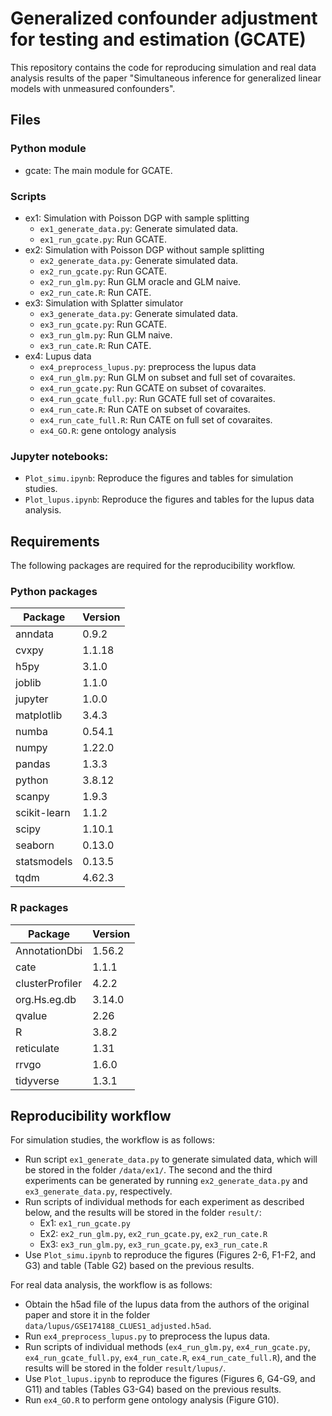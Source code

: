 # Generalized confounder adjustment for testing and estimation (GCATE)

This repository contains the code for reproducing simulation and real data analysis results of the paper "Simultaneous inference for generalized linear models with unmeasured confounders".


## Files


### Python module

- gcate: The main module for GCATE.

### Scripts

- ex1: Simulation with Poisson DGP with sample splitting
    - `ex1_generate_data.py`: Generate simulated data.
    - `ex1_run_gcate.py`: Run GCATE.
- ex2: Simulation with Poisson DGP without sample splitting
    - `ex2_generate_data.py`: Generate simulated data.
    - `ex2_run_gcate.py`: Run GCATE.
    - `ex2_run_glm.py`: Run GLM oracle and GLM naive.
    - `ex2_run_cate.R`: Run CATE.
- ex3: Simulation with Splatter simulator
    - `ex3_generate_data.py`: Generate simulated data.
    - `ex3_run_gcate.py`: Run GCATE.
    - `ex3_run_glm.py`: Run GLM naive.
    - `ex3_run_cate.R`: Run CATE.
- ex4: Lupus data
    - `ex4_preprocess_lupus.py`: preprocess the lupus data    
    - `ex4_run_glm.py`: Run GLM on subset and full set of covaraites.
    - `ex4_run_gcate.py`: Run GCATE on subset of covaraites.
    - `ex4_run_gcate_full.py`: Run GCATE full set of covaraites.    
    - `ex4_run_cate.R`: Run CATE on subset of covaraites.
    - `ex4_run_cate_full.R`: Run CATE on full set of covaraites.
    - `ex4_GO.R`: gene ontology analysis

### Jupyter notebooks:
- `Plot_simu.ipynb`: Reproduce the figures and tables for simulation studies.
- `Plot_lupus.ipynb`: Reproduce the figures and tables for the lupus data analysis.


## Requirements

The following packages are required for the reproducibility workflow.


### Python packages

Package | Version
---|---
anndata | 0.9.2 
cvxpy | 1.1.18 
h5py | 3.1.0 
joblib | 1.1.0 
jupyter | 1.0.0
matplotlib | 3.4.3
numba | 0.54.1 
numpy | 1.22.0 
pandas | 1.3.3 
python | 3.8.12
scanpy | 1.9.3 
scikit-learn | 1.1.2 
scipy | 1.10.1 
seaborn | 0.13.0
statsmodels | 0.13.5 
tqdm | 4.62.3

### R packages

Package | Version
---|---
AnnotationDbi | 1.56.2
cate | 1.1.1 
clusterProfiler | 4.2.2
org.Hs.eg.db | 3.14.0
qvalue | 2.26 
R | 3.8.2
reticulate | 1.31 
rrvgo | 1.6.0
tidyverse | 1.3.1



## Reproducibility workflow

For simulation studies, the workflow is as follows:

- Run script `ex1_generate_data.py` to generate simulated data, which will be stored in the folder `/data/ex1/`. The second and the third experiments can be generated by running `ex2_generate_data.py` and `ex3_generate_data.py`, respectively.
- Run scripts of individual methods for each experiment as described below, and the results will be stored in the folder `result/`:
    - Ex1: `ex1_run_gcate.py`
    - Ex2: `ex2_run_glm.py`, `ex2_run_gcate.py`, `ex2_run_cate.R`
    - Ex3: `ex3_run_glm.py`, `ex3_run_gcate.py`, `ex3_run_cate.R`
- Use `Plot_simu.ipynb` to reproduce the figures (Figures 2-6, F1-F2, and G3) and table (Table G2) based on the previous results.

For real data analysis, the workflow is as follows:

- Obtain the h5ad file of the lupus data from the authors of the original paper and store it in the folder `data/lupus/GSE174188_CLUES1_adjusted.h5ad`.
- Run `ex4_preprocess_lupus.py` to preprocess the lupus data.
- Run scripts of individual methods (`ex4_run_glm.py`, `ex4_run_gcate.py`, `ex4_run_gcate_full.py`, `ex4_run_cate.R`, `ex4_run_cate_full.R`), and the results will be stored in the folder `result/lupus/`.
- Use `Plot_lupus.ipynb` to reproduce the figures (Figures 6, G4-G9, and G11) and tables (Tables G3-G4) based on the previous results.
- Run `ex4_GO.R` to perform gene ontology analysis (Figure G10).